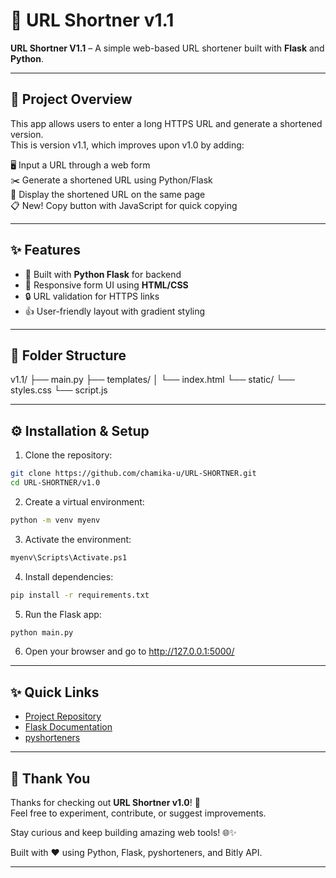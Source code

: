 # 🚀 URL Shortner v1.1

**URL Shortner V1.1** – A simple web-based URL shortener built with **Flask** and **Python**.

---
## 📝 Project Overview  

This app allows users to enter a long HTTPS URL and generate a shortened version.  
This is version v1.1, which improves upon v1.0 by adding:  

🖥 Input a URL through a web form  
✂️ Generate a shortened URL using Python/Flask  
📄 Display the shortened URL on the same page  
📋 New! Copy button with JavaScript for quick copying  

---


## ✨ Features

- 🐍 Built with **Python Flask** for backend
- 🎨 Responsive form UI using **HTML/CSS**
- 🔒 URL validation for HTTPS links
- 👍 User-friendly layout with gradient styling

---

## 📂 Folder Structure

v1.1/
├── main.py
├── templates/
│ └── index.html
└── static/
  └── styles.css
  └── script.js

---

## ⚙️ Installation & Setup

1. Clone the repository:
```bash
git clone https://github.com/chamika-u/URL-SHORTNER.git
cd URL-SHORTNER/v1.0
```
2. Create a virtual environment:

```bash
python -m venv myenv
```
3. Activate the environment:

```bash
myenv\Scripts\Activate.ps1
```
4. Install dependencies:

```bash
pip install -r requirements.txt
```
5. Run the Flask app:

```bash
python main.py
```
6. Open your browser and go to http://127.0.0.1:5000/


---
## ✨ Quick Links

- [Project Repository](https://github.com/chamika-u/URL-SHORTNER)  
- [Flask Documentation](https://flask.palletsprojects.com/)  
- [pyshorteners](https://pypi.org/project/pyshorteners/)  
---

## 🙌 Thank You

Thanks for checking out **URL Shortner v1.0**! 🎉  
Feel free to experiment, contribute, or suggest improvements.  

Stay curious and keep building amazing web tools! 🌐✨  

Built with ❤️ using Python, Flask, pyshorteners, and Bitly API.

---



